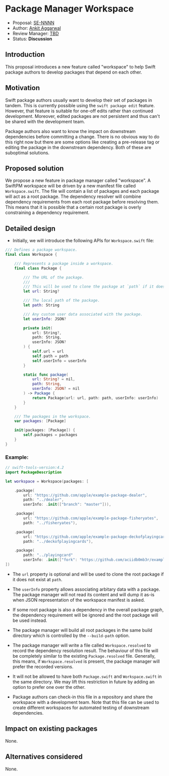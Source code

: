 # Package Manager Workspace

* Proposal: [SE-NNNN](NNNN-package-manager-workspace.md)
* Author: [Ankit Aggarwal](https://github.com/aciidb0mb3r)
* Review Manager: [TBD](https://github.com/swift-ci)
* Status: **Discussion**

## Introduction

This proposal introduces a new feature called "workspace" to help Swift package
authors to develop packages that depend on each other.

## Motivation

Swift package authors usually want to develop their set of packages in tandem.
This is currently possible using the `swift package edit` feature.  However,
that feature is suitable for one-off edits rather than continued development.
Moreover, edited packages are not persistent and thus can't be shared with the
development team.

Package authors also want to know the impact on downstream dependencies before
committing a change. There is no obvious way to do this right now but there are
some options like creating a pre-release tag or editing the package in the
downstream dependency. Both of these are suboptimal solutions.

## Proposed solution

We propose a new feature in package manager called "workspace". A SwiftPM
workspace will be driven by a new manifest file called `Workspace.swift`. The
file will contain a list of packages and each package will act as a root
package. The dependency resolver will combine dependency requirements from each
root package before resolving them. This means that it is possible that
a certain root package is overly constraining a dependency requirement.

## Detailed design

* Initially, we will introduce the following APIs for `Workspace.swift` file:

```swift
/// Defines a package workspace.
final class Workspace {

    /// Represents a package inside a workspace.
    final class Package {

        /// The URL of the package.
        ///
        /// This will be used to clone the package at `path` if it doesn't exist.
        let url: String?

        /// The local path of the package.
        let path: String

        /// Any custom user data associated with the package.
        let userInfo: JSON?

        private init(
            url: String?,
            path: String,
            userInfo: JSON?
        ) {
            self.url = url
            self.path = path
            self.userInfo = userInfo
        }

        static func package(
            url: String? = nil,
            path: String,
            userInfo: JSON? = nil
        ) -> Package {
            return Package(url: url, path: path, userInfo: userInfo)
        }
    }

    /// The packages in the workspace.
    var packages: [Package]

    init(packages: [Package]) {
        self.packages = packages
    }
}
```

### Example:
 
```swift
// swift-tools-version:4.2
import PackageDescription

let workspace = Workspace(packages: [

    .package(
        url: "https://github.com/apple/example-package-dealer",
        path: "../dealer",
        userInfo: .init(["branch": "master"])),

    .package(
        url: "https://github.com/apple/example-package-fisheryates",
        path: "../fisheryates"),

    .package(
        url: "https://github.com/apple/example-package-deckofplayingcards",
        path: "../deckofplayingcards"),

    .package(
        path: "../playingcard"
        userInfo: .init(["fork": "https://github.com/aciidb0mb3r/example-package-playingcard"])),
])
```

* The `url` property is optional and will be used to clone the root package if it
  does not exist at `path`.

* The `userInfo` property allows associating arbitary data with a package. The
  package manager will not read its content and will dump it as-is when JSON
  representation of the workspace manifest is asked.

* If some root package is also a dependency in the overall package graph, the
  dependency requirement will be ignored and the root package will be used
  instead.

* The package manager will build all root packages in the same build directory
  which is controlled by the `--build-path` option.

* The package manager will write a file called `Workspace.resolved` 
  to record the dependency resolution result. The behaviour of this file will be
  completely similar to the existing `Package.resolved` file. Generally, this
  means, if `Workspace.resolved` is present, the package manager will
  prefer the recorded versions.

* It will not be allowed to have both `Package.swift` and `Workspace.swift`
  in the same directory. We may lift this restriction in future by adding an
  option to prefer one over the other.

* Package authors can check-in this file in a repository and share the workspace
  with a development team. Note that this file can be used to create different
  workspaces for automated testing of downstream dependencies. 

## Impact on existing packages

None.

## Alternatives considered

None.
